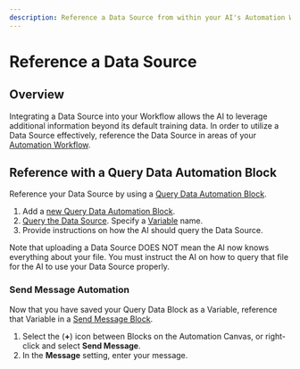 ```yaml
---
description: Reference a Data Source from within your AI's Automation Workflow.
---
```


# Reference a Data Source

## Overview

Integrating a Data Source into your Workflow allows the AI to leverage additional information beyond its default training data. In order to utilize a Data Source effectively, reference the Data Source in areas of your [Automation Workflow](../automation-workflows/what-is-an-automation-workflow.md).&#x20;

## Reference with a Query Data Automation Block

Reference your Data Source by using a [Query Data Automation Block](../automation-workflows/types-of-automation-blocks/query-data-block-settings.md).

1. Add a [new Query Data Automation Block](../automation-workflows/add-a-block-to-an-automation-workflow.md).
2. [Query the Data Source](../automation-workflows/types-of-automation-blocks/query-data-block-settings.md). Specify a [Variable](../user-inputs-and-variables/what-is-a-variable.md) name.
3. Provide instructions on how the AI should query the Data Source.

Note that uploading a Data Source DOES NOT mean the AI now knows everything about your file. You must instruct the AI on how to query that file for the AI to use your Data Source properly.

### Send Message Automation

Now that you have saved your Query Data Block as a Variable, reference that Variable in a [Send Message Block](../automation-workflows/types-of-automation-blocks/#send-message-block).

1. Select the (**+**) icon between Blocks on the Automation Canvas, or right-click and select **Send Message**.
2. In the **Message** setting, enter your message.
